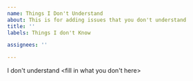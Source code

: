 ```yaml
---
name: Things I Don't Understand
about: This is for adding issues that you don't understand
title: ''
labels: Things I don't Know

assignees: ''

---
```


I don't understand <fill in what you don't here>
